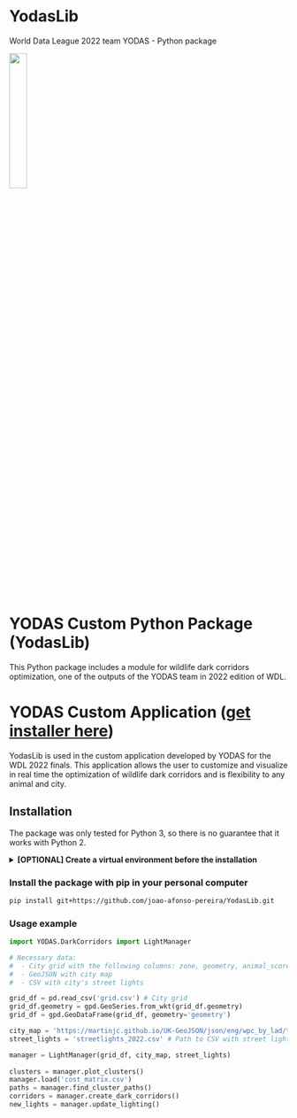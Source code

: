 # YodasLib
World Data League 2022 team YODAS - Python package

<img src="ýodas.png" width=25% height=25%>


# YODAS Custom Python Package (YodasLib)

This Python package includes a module for wildlife dark corridors optimization, one of the outputs of the YODAS team in 2022 edition of WDL.

# YODAS Custom Application ([get installer here](https://drive.google.com/drive/folders/1Tlgi7uc7n5IB7NKZArXi6nPkIJvfcZLv?usp=sharing))

YodasLib is used in the custom application developed by YODAS for the WDL 2022 finals. This application allows the user to customize and visualize in real time the optimization of wildlife dark corridors and is flexibility to any animal and city. 

## Installation

The package was only tested for Python 3, so there is no guarantee that it works with Python 2.


<details>
    <summary><b>[OPTIONAL] Create a virtual environment before the installation</b></summary>

  
##### Windows
1 - Go to the project folder and open a Command Prompt

2 - Run the following command to create the virtual environment
```bash 
virtualenv <name of the virtual environment> 
```

3 - Activate the virtual environment with the following command (always in the creation folder)
```bash 
<name of virtual environment>\Scripts\activate.bat
```

##### Ubuntu
1 - Enter as root with the following command
```bash 
sudo -i
```  

2 - Go to the project folder and run the following command to create the virtual environment
```bash 
python3 -m venv <name of virtual environment>
```

3 - Activate the virtual environment with the following command (always in the creation folder)
```bash 
source <name of virtual environment>/bin/activate
```
</details>

### Install the package with pip in your personal computer
```bash 
pip install git+https://github.com/joao-afonso-pereira/YodasLib.git
```

### Usage example
```python 
import YODAS.DarkCorridors import LightManager

# Necessary data:
#  - City grid with the following columns: zone, geometry, animal_score, human_score, contains_cluster, nearest_cluster, cluster_score
#  - GeoJSON with city map
#  - CSV with city's street lights

grid_df = pd.read_csv('grid.csv') # City grid
grid_df.geometry = gpd.GeoSeries.from_wkt(grid_df.geometry)
grid_df = gpd.GeoDataFrame(grid_df, geometry='geometry')

city_map = 'https://martinjc.github.io/UK-GeoJSON/json/eng/wpc_by_lad/topo_E06000023.json' # Path to geojson with city map
street_lights = 'streetlights_2022.csv' # Path to CSV with street lights

manager = LightManager(grid_df, city_map, street_lights)
    
clusters = manager.plot_clusters()
manager.load('cost_matrix.csv')
paths = manager.find_cluster_paths()
corridors = manager.create_dark_corridors()
new_lights = manager.update_lighting()
```
